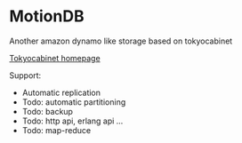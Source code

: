 
MotionDB
===

Another amazon dynamo like storage based on tokyocabinet

[Tokyocabinet homepage](http://tokyocabinet.sourceforge.net/)

Support:
 - Automatic replication
 - Todo: automatic partitioning
 - Todo: backup
 - Todo: http api, erlang api ...
 - Todo: map-reduce
